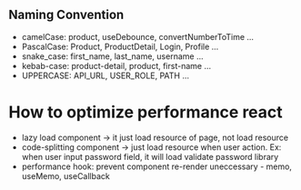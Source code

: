 ## Naming Convention
- camelCase: product, useDebounce, convertNumberToTime ...
- PascalCase: Product, ProductDetail, Login, Profile ...
- snake_case: first_name, last_name, username ...
- kebab-case: product-detail, product, first-name ...
- UPPERCASE: API_URL, USER_ROLE, PATH ...


# How to optimize performance react
- lazy load component -> it just load resource of page, not load resource
- code-splitting component -> just load resource when user action. Ex: when user input password field, it will load validate password library
- performance hook: prevent component re-render uneccessary - memo, useMemo, useCallback
